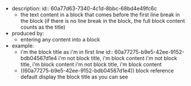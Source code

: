 - description:
  id:: 60a77d63-7340-4c1d-8bbc-68bd4e49fc6c
  - the text content in a block that comes before the first line break in the block (if there is no line break in the block, the full block content counts as the title)
- produced by:
  - entering any content into a block
- example:
  - i'm the block title as i'm in first line
    id:: 60a77275-b9e5-42ee-9152-bdb04567d1e4
    i'm not block title, i'm block content
    i'm not block title, i'm block content
    i'm not block title, i'm block content
  - ((60a77275-b9e5-42ee-9152-bdb04567d1e4))
    block reference default display the block title as you can see